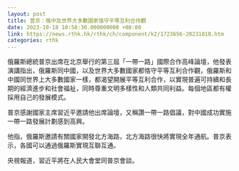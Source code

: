 ```yaml
---
layout: post
title: 普京：俄中及世界大多數國家恪守平等互利合作觀
date: 2023-10-18 10:58:30.000000000 +08:00
link: https://news.rthk.hk/rthk/ch/component/k2/1723656-20231018.htm
categories: rthk
---
```


俄羅斯總統普京出席在北京舉行的第三屆「一帶一路」國際合作高峰論壇，他發表演講指出，俄羅斯同中國，以及世界大多數國家都恪守平等互利合作觀，俄羅斯和中國同世界上大多數國家一樣，都渴望開展平等互利合作，以實現普遍可持續和長期的經濟進步和社會福祉，同時尊重文明多樣性和人類共同利益。每個地區都有權採用自己的發展模式。

普京感謝國家主席習近平邀請他出席論壇，又稱讚一帶一路倡議，對中國成功實施一帶一路發展計劃感到高興。

他指，俄羅斯邀請有關國家開發北方海路，北方海路很快將實現全年通航。普京表示，各國可以通過俄羅斯實現互聯互通。

央視報道，習近平將在人民大會堂同普京會談。

